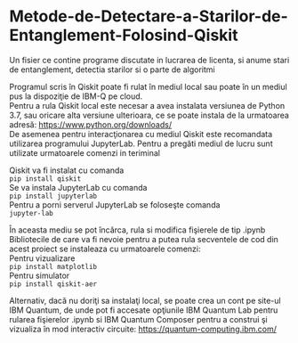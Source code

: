 # Metode-de-Detectare-a-Starilor-de-Entanglement-Folosind-Qiskit
Un fisier ce contine programe discutate in lucrarea de licenta, si anume stari de entanglement, detectia starilor si o parte de algoritmi

Programul scris în Qiskit poate fi rulat în mediul local sau poate în un mediul
pus la dispoziţie de IBM-Q pe cloud.  
Pentru a rula Qiskit local este necesar a avea instalata versiunea de Python
3.7, sau oricare alta versiune ulterioara, ce se poate instala de la urmatoarea
adresă: https://www.python.org/downloads/  
De asemenea pentru interacţionarea cu mediul Qiskit este recomandata utilizarea programului JupyterLab. Pentru a pregăti mediul de lucru sunt
utilizate urmatoarele comenzi in teriminal

Qiskit va fi instalat cu comanda  
`pip install qiskit`  
Se va instala JupyterLab cu comanda  
`pip install jupyterlab`  
Pentru a porni serverul JupyterLab se foloseşte comanda  
`jupyter-lab`  

În aceasta mediu se pot încărca, rula si modifica fişierele de tip .ipynb 
Bibliotecile de care va fi nevoie pentru a putea rula secventele de cod din acest
proiect se instaleaza cu urmatoarele comenzi:  
Pentru vizualizare  
  `pip install matplotlib`  
Pentru simulator  
  `pip install qiskit-aer`  
  
Alternativ, dacă nu doriţi sa instalaţi local, se poate crea un cont pe site-ul IBM
Quantum, de unde pot fi accesate opţiunile IBM Quantum Lab pentru rularea
fişierelor .ipynb si IBM Quantum Composer pentru a construi şi vizualiza în mod
interactiv circuite: https://quantum-computing.ibm.com/
